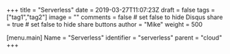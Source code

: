 +++
title = "Serverless"
date = 2019-03-27T11:07:23Z
draft = false
tags = ["tag1","tag2"]
image = ""
comments = false # set false to hide Disqus
share = true	# set false to hide share buttons
author = "Mike"
weight = 500

[menu.main] 
    Name = "Serverless" 
    identifier = "serverless"
    parent = "cloud"
+++